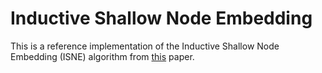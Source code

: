 # Inductive Shallow Node Embedding
This is a reference implementation of the Inductive Shallow Node Embedding (ISNE) algorithm from [this](https://doi.org/10.1007/s40747-024-01545-6) paper.
